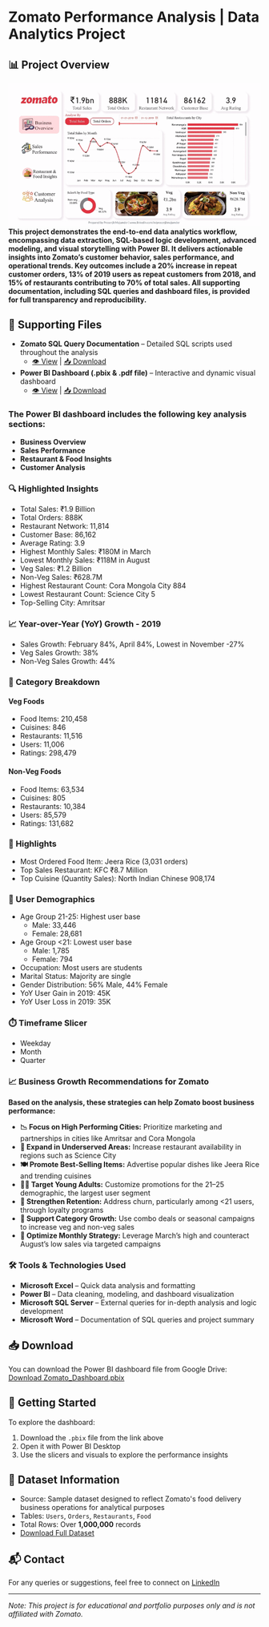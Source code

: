# Zomato Performance Analysis | Data Analytics Project
## 📊 Project Overview
  ![Dashboard GIF](https://github.com/prosenjit500/Zomato_Performance_Analysis/blob/main/Zomato%20Performance%20Analysis.gif)
**This project demonstrates the end-to-end data analytics workflow, encompassing data extraction, SQL-based logic development, advanced modeling, and visual storytelling with Power BI. It delivers actionable insights into Zomato’s customer behavior, sales performance, and operational trends. Key outcomes include a 20% increase in repeat customer orders, 13% of 2019 users as repeat customers from 2018, and 15% of restaurants contributing to 70% of total sales. All supporting documentation, including SQL queries and dashboard files, is provided for full transparency and reproducibility.**


## 📄 Supporting Files
- **Zomato SQL Query Documentation** – Detailed SQL scripts used throughout the analysis
  -   [👁️ View](https://github.com/prosenjit500/Zomato_Performance_Analysis/blob/main/Zomato%20SQL%20Query%20Documentation.pdf) | [📥 Download](https://drive.google.com/drive/folders/1RA2tFu_CABDJ4KHfqoGcRE53m8yu1-u6?usp=drive_link)
- **Power BI Dashboard (.pbix & .pdf file)** – Interactive and dynamic visual dashboard
  -   [👁️ View](https://github.com/prosenjit500/Zomato_Performance_Analysis/blob/main/Zomato%20Performance%20Analysis%20Dashboard.pdf) | [📥 Download](https://drive.google.com/drive/folders/1RA2tFu_CABDJ4KHfqoGcRE53m8yu1-u6?usp=drive_link)

###   The Power BI dashboard includes the following key analysis sections:
- **Business Overview**
- **Sales Performance**
- **Restaurant & Food Insights**
- **Customer Analysis**
  
### 🔍 Highlighted Insights
- Total Sales: ₹1.9 Billion
- Total Orders: 888K
- Restaurant Network: 11,814
- Customer Base: 86,162
- Average Rating: 3.9
- Highest Monthly Sales: ₹180M in March
- Lowest Monthly Sales: ₹118M in August
- Veg Sales: ₹1.2 Billion
- Non-Veg Sales: ₹628.7M
- Highest Restaurant Count: Cora Mongola City 884
- Lowest Restaurant Count: Science City 5
- Top-Selling City: Amritsar

### 📈 Year-over-Year (YoY) Growth - 2019
- Sales Growth: February 84%, April 84%, Lowest in November -27%
- Veg Sales Growth: 38%
- Non-Veg Sales Growth: 44%

### 🍲 Category Breakdown
#### Veg Foods
- Food Items: 210,458
- Cuisines: 846
- Restaurants: 11,516
- Users: 11,006
- Ratings: 298,479

#### Non-Veg Foods
- Food Items: 63,534
- Cuisines: 805
- Restaurants: 10,384
- Users: 85,579
- Ratings: 131,682

### 🥇 Highlights
- Most Ordered Food Item: Jeera Rice (3,031 orders)
- Top Sales Restaurant: KFC ₹8.7 Million
- Top Cuisine (Quantity Sales): North Indian Chinese 908,174

### 👥 User Demographics
- Age Group 21-25: Highest user base
  - Male: 33,446
  - Female: 28,681
- Age Group <21: Lowest user base
  - Male: 1,785
  - Female: 794
- Occupation: Most users are students
- Marital Status: Majority are single
- Gender Distribution: 56% Male, 44% Female
- YoY User Gain in 2019: 45K
- YoY User Loss in 2019: 35K

### ⏱️ Timeframe Slicer
- Weekday
- Month
- Quarter


###	📈 Business Growth Recommendations for Zomato
**Based on the analysis, these strategies can help Zomato boost business performance:**
-	**📉 Focus on High Performing Cities:** Prioritize marketing and partnerships in cities like Amritsar and Cora Mongola
-	**🧭 Expand in Underserved Areas:** Increase restaurant availability in regions such as Science City
-	**🍽️ Promote Best-Selling Items:** Advertise popular dishes like Jeera Rice and trending cuisines
-	**🧑‍🎓 Target Young Adults:** Customize promotions for the 21–25 demographic, the largest user segment
-	**🔁 Strengthen Retention:** Address churn, particularly among <21 users, through loyalty programs
-	**🥗 Support Category Growth:** Use combo deals or seasonal campaigns to increase veg and non-veg sales
-	**📆 Optimize Monthly Strategy:** Leverage March’s high and counteract August’s low sales via targeted campaigns

  
### 🛠 Tools & Technologies Used
-	**Microsoft Excel** – Quick data analysis and formatting
-	**Power BI** – Data cleaning, modeling, and dashboard visualization
-	**Microsoft SQL Server** – External queries for in-depth analysis and logic development
-	**Microsoft Word** – Documentation of SQL queries and project summary


## 📥 Download
You can download the Power BI dashboard file from Google Drive:
[Download Zomato_Dashboard.pbix](https://drive.google.com/drive/folders/1RA2tFu_CABDJ4KHfqoGcRE53m8yu1-u6?usp=drive_link)


## 🚀 Getting Started
To explore the dashboard:
1. Download the `.pbix` file from the link above
2. Open it with Power BI Desktop
3. Use the slicers and visuals to explore the performance insights

## 📁 Dataset Information
- Source: Sample dataset designed to reflect Zomato's food delivery business operations for analytical purposes
- Tables: `Users`, `Orders`, `Restaurants`, `Food`
- Total Rows: Over **1,000,000** records
- [Download Full Dataset](https://drive.google.com/drive/folders/1RA2tFu_CABDJ4KHfqoGcRE53m8yu1-u6?usp=drive_link)


## 📬 Contact
For any queries or suggestions, feel free to connect on [LinkedIn](https://www.linkedin.com/in/prosenjitmajumder)

---

*Note: This project is for educational and portfolio purposes only and is not affiliated with Zomato.*



